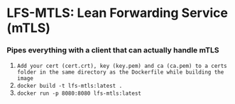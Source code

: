 # LFS-MTLS: Lean Forwarding Service (mTLS)
### Pipes everything with a client that can actually handle mTLS 

1. `Add your cert (cert.crt), key (key.pem) and ca (ca.pem) to a certs folder in the same directory as the Dockerfile while building the image`
2. `docker build -t lfs-mtls:latest .`
3. `docker run -p 8080:8080 lfs-mtls:latest`

